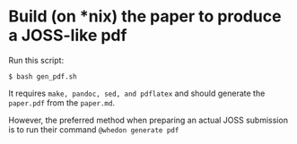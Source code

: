 # Build (on *nix) the paper to produce a JOSS-like pdf

Run this script:
```
$ bash gen_pdf.sh
```
It requires `make, pandoc, sed, and pdflatex` and should generate	the `paper.pdf` from the `paper.md`.

However, the preferred method when preparing an actual JOSS submission is to run their command `@whedon generate pdf`
